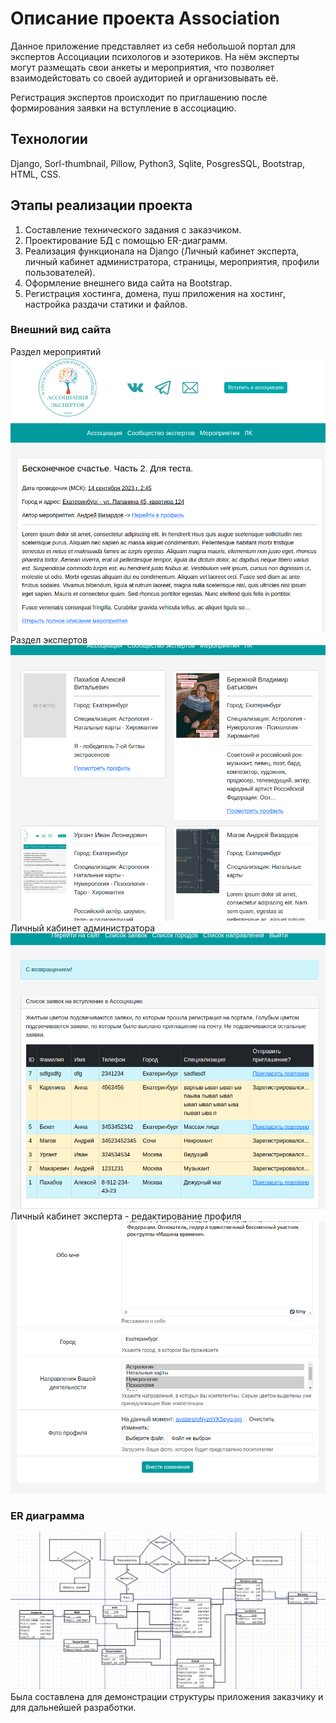 # Описание проекта Association
Данное приложение представляет из себя небольшой портал для экспертов Ассоциации психологов и эзотериков. На нём эксперты могут размещать свои анкеты и мероприятия, что позволяет взаимодейстовать со своей аудиторией и организовывать её.

Регистрация экспертов происходит по приглашению после формирования заявки на вступление в ассоциацию.

## Технологии
Django, Sorl-thumbnail, Pillow, Python3, Sqlite, PosgresSQL, Bootstrap, HTML, CSS.

## Этапы реализации проекта
1. Составление технического задания с заказчиком.
2. Проектирование БД с помощью ER-диаграмм.
3. Реализация функционала на Django (Личный кабинет эксперта, личный кабинет администратора, страницы, мероприятия, профили пользователей).
4. Оформление внешнего вида сайта на Bootstrap.
5. Регистрация хостинга, домена, пуш приложения на хостинг, настройка раздачи статики и файлов.

### Внешний вид сайта
Раздел мероприятий
![Внешний вид](https://github.com/shakertov/association/blob/main/images/git-2.png)
Раздел экспертов
![Внешний вид](https://github.com/shakertov/association/blob/main/images/git-3.png)
Личный кабинет администратора
![Внешний вид](https://github.com/shakertov/association/blob/main/images/git-4.png)
Личный кабинет эксперта - редактирование профиля
![Внешний вид](https://github.com/shakertov/association/blob/main/images/git-5.png)

### ER диаграмма
![ERD](https://github.com/shakertov/association/blob/main/images/git-1.png)
Была составлена для демонстрации структуры приложения заказчику и для дальнейшей разработки.